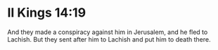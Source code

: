 # II Kings 14:19

And they made a conspiracy against him in Jerusalem, and he fled to Lachish. But they sent after him to Lachish and put him to death there.
